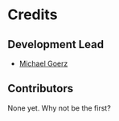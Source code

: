 # Credits

## Development Lead

- [Michael Goerz](mail@michaelgoerz.net)

## Contributors

None yet. Why not be the first?
